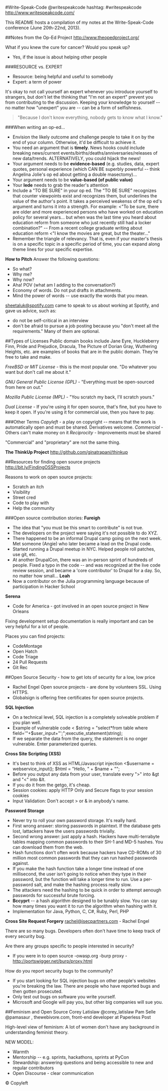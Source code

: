 #Write-Speak-Code
@writespeakcode
hashtag: #writespeakcode
http://www.writespeakcode.com/

This README hosts a compilation of my notes at the Write-Speak-Code conference (June 20th-22nd, 2013).

##Notes from the Op-Ed Project
http://www.theopedproject.org/

What if you knew the cure for cancer? Would you speak up?
- Yes, if the issue is about helping other people

###RESOURCE vs. EXPERT
- Resource: being helpful and useful to somebody
- Expert: a term of power

It's okay to not call yourself an expert whenever you introduce yourself to strangers, but don't let the thinking that "I'm not an expert" prevent you from contributing to the discussion. Keeping your knowledge to yourself -- no matter how "unexpert" you are -- can be a form of selfishness.  

> "Because I don't know everything, nobody gets to know what I know."

###When writing an op-ed...
- Envision the likely outcome and challenge people to take it on by the end of your column. 
Otherwise, it'd be difficult to achieve it. 
- You need an argument that is **timely**. News hooks could include breaking news/current events/births/deaths/anniversaries/releases of new data/trends. ALTERNATIVELY, you could hijack the news!
- Your argument needs to be **evidence-based** (e.g. studies, data, expert quotes, personal experience (which CAN BE superbly powerful -- think Angelina Jolie's op ed about getting a double masectomy)...
- Your argument needs to be **value-based (of public value)**
- Your **lede** needs to grab the reader's attention
- Include a "TO BE SURE" in your op ed. The "TO BE SURE" recognizes that counter viewpoints exist and recognizes them, but underlines the value of the author's point. It takes a perceived weakenss of the op ed's argument and turns it into a strength. For example:
<"To be sure, there are older and more experienced persons who have worked on education policy for several years... but when was the last time you heard about education reform from someone who just recently still had a locker combination?" -- From a recent college graduate writing about education reform
<"I know the movies are great, but the theater..."
- Remember the triangle of relevancy. That is, even if your master's thesis is on a specific topic in a specific period of time, you can expand along theme lines for your specific expertise. 

**How to Pitch**
Answer the following questions:
- So what?
- Why me?
- Why now?
- Aha! POV (what am I adding to the conversation?)
- Economy of words. Do not put drafts in attachments. 
- Mind the power of words -- use exactly the words that you mean. 

sheetaluk@spotify.com came to speak to us about working at Spotify, and gave us advice, such as:
- do not be self-critical in an interview
- don't be afraid to pursue a job posting because you "don't meet all the requirements." Many of them are optional.

##Types of Licenses
Public domain books include Jane Eyre, Huckleberry Finn, Pride and Prejudice, Dracula, The Picture of Dorian Gray, Wuthering Heights, etc. are examples of books that are in the public domain. They're free to take and make. 

*FreeBSD or MIT License* - this is the most popular one. "Do whatever you want but don't call me about it."

*GNU General Public License (GPL)* - "Everything must be open-sourced from here on out."

*Mozilla Public License (MPL)* - "You scratch my back, I'll scratch yours."

*Dual License* - If you're using it for open source, that's fine, but you have to keep it open. If you're using it for commercial use, then you have to pay. 

###Other Terms
*Copyleft* - a play on copyright -- means that the work is automatically open and must be shared. Derivatives welcome.
*Commercial* - Others can't make money on it
*Reciprocity* - Improvements must be shared

"Commercial" and "proprietary" are not the same thing. 

**The ThinkUp Project**
http://github.com/ginatrapani/thinkup

##Resources for finding open source projects
http://bit.ly/FindingOSSProjects

Reasons to work on open source projects:
- Scratch an itch
- Visibility
- Street cred
- Code to play with
- Help the community

###Open source contribution stories:
**Fureigh**
- The idea that "you must be this smart to contribute" is not true.
- The developers on the project were saying it's not possible to do XYZ. 
- There happened to be an informal Drupal camp going on the next week. Met someone (Angie) who later became a lead on the Drupal code.
- Started running a Drupal meetup in NYC. Helped people roll patches, use git, etc.
- At another DrupalCon, there was an in-person sprint of hundreds of people. Fixed a typo in the code -- and was recognized at the live code review session, and became a 'core contributor' to Drupal for a day. So, no matter how small...
**Leah**
- Now a contributor on the Julia programming language because of participation in Hacker School

**Serena**
- Code for America - got involved in an open source project in New Orleans

Fixing development setup documentation is really important and can be very helpful for a lot of people.

Places you can find projects:
- CodeMontage
- Open Hatch
- Code Triage
- 24 Pull Requests
- Git Rec


##Open Source Security - how to get lots of security for a low, low price
- Rachel Engel
Open source projects - are done by volunteers
SSL. Using HTTPS.
- Globalsign is offering free certificates for open source projects. 

**SQL Injection**
- On a technical level, SQL injection is a completely solveable problem if you plan well.
- Example of vulnerable code
< $string = "select*from table where field='"+$user_input+"';";executie_statement(string);
- If we separate the data from the query, the statement is no onger vulnerable. Enter parameterized queries.

**Cross Site Scripting (XSS)**
- It's best to think of XSS as HTML/Javascript injection
<$username = webservice_input();
$html = "<html>Hello, " + $name + "<html>";
- Before you output any data from your user, translate every ">" into &gt and "<" into &lt. 
- If you do it from the getgo, it's cheap.
- Session cookies: apply HTTP Only and Secure flags to your session cookies
- Input Validation: Don't accept > or & in anybody's name.

**Password Storage**
- Never try to roll your own password storage. It's really hard.
- First wrong answer: storing passwords in plaintext. If the database gets lost, lattackers have the users passwords trivially.
- Second wrong answer: just apply a hash. Hackers have multi-terrabyte tables mapping common passwords to their SH-1 and MD-5 hashes. You can download them from the web. 
- Hash functions don't often work because hackers have CD-ROMs of 30 million most common passwords that they can run hashed passwords against.
- If you make the hash function take a longer time instead of one millisecond, the user isn't going to notice when they type in their password, but the function will take a longer time to run. Use a per-password salt, and make the hashing process really slow.
- The attackers need the hashing to be quick in order to attempt aenough passwords for successful brute forcing.
- **Bccyprt** -- a hash algorithm designed to be tunably slow. You can say how many times you want it to run the algorithm when hashing with it.
- Implementation for Java, Python, C, C#, Ruby, Perl, PHP


**Cross Site Request Forgery**
rachel@isecpartners.com - Rachel Engel

There are so many bugs. Developers often don't have time to keep track of every security bug.

Are there any groups specific to people interested in security?
- If you were in to open source 
-owasp.org
-burp proxy - http://portswigger.net/burp/proxy.html

How do you report security bugs to the community?
- If you start looking for SQL injection bugs on other people's websites you're breaking the law. There are people who have reported bugs and then gotten prosecuted.
- Only test out bugs on software you write yourself.
- Microsoft and Google will pay you, but other big companies will sue you.

##Feminism and Open Source
Corey Latislaw @corey_latislaw
Pam Selle @pamasaur , thewebivore.com, front-end developer at Paperless Post

High-level view of feminism: A lot of women don't have any background in understanding feminist theory.

NEW MODEL: 
- Warmth
- Mentorship -- e.g. sprints, hackathons, sprints at PyCon
- Stewardship: answering questions and being accessible to new and regular contributors
- Open Discourse - clear communication

© Copyleft
